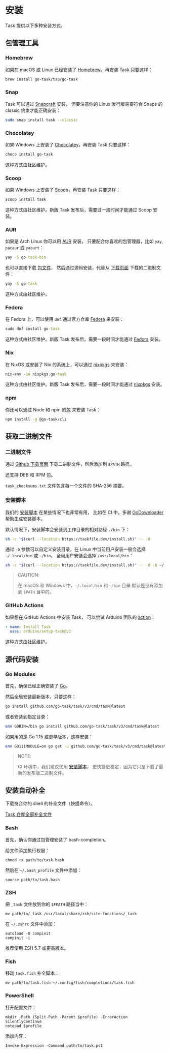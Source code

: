 # 安装

Task 提供以下多种安装方式。

## 包管理工具

### Homebrew

如果在 macOS 或 Linux 已经安装了 [Homebrew][homebrew]，再安装 Task 只要这样：

```bash
brew install go-task/tap/go-task
```

### Snap

Task 可以通过 [Snapcraft][snapcraft] 安装，
但要注意你的 Linux 发行版需要符合 Snaps 的 classic 约束才能正确安装：

```bash
sudo snap install task --classic
```

### Chocolatey

如果 Windows 上安装了 [Chocolatey][choco]，再安装 Task 只要这样：

```bash
choco install go-task
```

这种方式由社区维护。

### Scoop

如果 Windows 上安装了 [Scoop][scoop]，再安装 Task 只要这样：

```cmd
scoop install task
```

这种方式由社区维护。新版 Task 发布后，需要过一段时间才能通过 Scoop 安装。

### AUR

如果是 Arch Linux 你可以用 [AUR](https://aur.archlinux.org/packages/go-task-bin) 安装，
只要配合你喜欢的包管理器，比如 `yay`, `pacaur` 或 `yaourt`：

```cmd
yay -S go-task-bin
```

也可以直接下载 [包文件](https://aur.archlinux.org/packages/go-task)，
然后通过源码安装，代替从 [下载页面](https://github.com/go-task/task/releases) 下载的二进制文件：

```cmd
yay -S go-task
```

这种方式由社区维护。

### Fedora

在 Fedora 上，可以使用 `dnf` 通过官方仓库
[Fedora](https://packages.fedoraproject.org/pkgs/golang-github-task/go-task/) 来安装：

```cmd
sudo dnf install go-task
```

这种方式由社区维护。新版 Task 发布后，需要一段时间才能通过
[Fedora](https://packages.fedoraproject.org/pkgs/golang-github-task/go-task/) 安装。

### Nix

在 NixOS 或安装了 Nix 的系统上，可以通过 [nixpkgs](https://github.com/NixOS/nixpkgs) 来安装：

```cmd
nix-env -iA nixpkgs.go-task
```

这种方式由社区维护。新版 Task 发布后，需要一段时间才能通过
[nixpkgs](https://github.com/NixOS/nixpkgs) 安装。

### npm

你还可以通过 Node 和 npm 的[包](https://www.npmjs.com/package/@go-task/cli) 来安装 Task：

```bash
npm install -g @go-task/cli
```

## 获取二进制文件

### 二进制文件

通过 [Github 下载页面][releases] 下载二进制文件，然后添加到 `$PATH` 路径。

还支持 DEB 和 RPM 包。

`task_checksums.txt` 文件包含每一个文件的 SHA-256 摘要。

### 安装脚本

我们的 [安装脚本][installscript] 在某些情况下也非常有用，
比如在 CI 中。多谢 [GoDownloader][godownloader] 帮助生成安装脚本。

默认情况下，安装脚本会安装到工作目录的相对路径 `./bin` 下：

```bash
sh -c "$(curl --location https://taskfile.dev/install.sh)" -- -d
```

通过 `-b` 参数可以自定义安装目录，在 Linux 中当前用户安装一般会选择 `~/.local/bin` 或 `~/bin`，
全局用户安装会选择 `/usr/local/bin`：

```bash
sh -c "$(curl --location https://taskfile.dev/install.sh)" -- -d -b ~/.local/bin
```

> CAUTION:
> 
> 在 macOS 和 Windows 中，`~/.local/bin` 和 `~/bin` 目录
> 默认是没有添加到 `$PATH` 当中的。
> 

### GitHub Actions

如果想在 GitHub Actions 中安装 Task，
可以尝试 Arduino 团队的 [action](https://github.com/arduino/setup-task)：

```yaml
- name: Install Task
  uses: arduino/setup-task@v1
```

这种方式由社区维护。

## 源代码安装

### Go Modules

首先，确保已经正确安装了 [Go][go]。

然后全局安装最新版本，只要这样：

```bash
go install github.com/go-task/task/v3/cmd/task@latest
```

或者安装到指定目录：

```bash
env GOBIN=/bin go install github.com/go-task/task/v3/cmd/task@latest
```

如果用的是 Go 1.15 或更早版本，这样安装：

```bash
env GO111MODULE=on go get -u github.com/go-task/task/v3/cmd/task@latest
```

> NOTE:
>
> CI 环境中，我们建议使用 [安装脚本](#get-the-binary)，
> 更快捷更稳定，因为它只是下载了最新的发布版二进制文件。
>

## 安装自动补全

下载符合你的 shell 的补全文件（快捷命令）。

[Task 仓库全部补全文件](https://github.com/go-task/task/tree/master/completion)

### Bash

首先，确认你通过包管理安装了 bash-completion。

给文件添加执行权限：

```
chmod +x path/to/task.bash
```

然后在 `~/.bash_profile` 文件中添加：

```shell
source path/to/task.bash
```

### ZSH

把 `_task` 文件放到你的 `$FPATH` 路径当中：

```shell
mv path/to/_task /usr/local/share/zsh/site-functions/_task
```

在 `~/.zshrc` 文件中添加：

```shell
autoload -U compinit
compinit -i
```

推荐使用 ZSH 5.7 或更高版本。

### Fish

移动 `task.fish` 补全脚本：

```shell
mv path/to/task.fish ~/.config/fish/completions/task.fish
```

### PowerShell

打开配置文件：

```
mkdir -Path (Split-Path -Parent $profile) -ErrorAction SilentlyContinue
notepad $profile
```

添加内容：

```shell
Invoke-Expression -Command path/to/task.ps1
```

[go]: https://golang.org/
[snapcraft]: https://snapcraft.io/task
[homebrew]: https://brew.sh/
[installscript]: https://github.com/go-task/task/blob/master/install-task.sh
[releases]: https://github.com/go-task/task/releases
[godownloader]: https://github.com/goreleaser/godownloader
[choco]: https://chocolatey.org/
[scoop]: https://scoop.sh/
